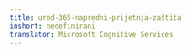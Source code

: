 ```yaml
---
title: ured-365-napredni-prijetnja-zaštita
inshort: nedefinirani
translator: Microsoft Cognitive Services
---
```




